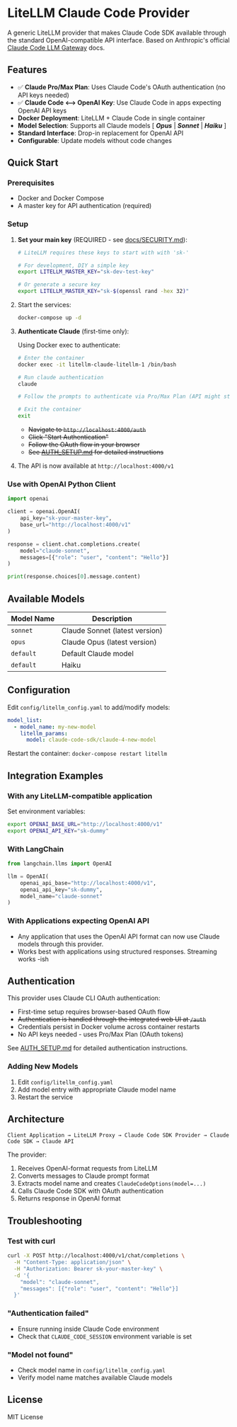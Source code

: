 # LiteLLM Claude Code Provider

A generic LiteLLM provider that makes Claude Code SDK available through the standard OpenAI-compatible API interface. Based on Anthropic's official [Claude Code LLM Gateway](https://docs.anthropic.com/en/docs/claude-code/llm-gateway) docs.

## Features

- ✅ **Claude Pro/Max Plan**: Uses Claude Code's OAuth authentication (no API keys needed)
- ✅ **Claude Code <--> OpenAI Key**: Use Claude Code in apps expecting OpenAI API keys
- **Docker Deployment**: LiteLLM + Claude Code in single container
- **Model Selection**: Supports all Claude models [ ***Opus*** | ***Sonnet*** | ***Haiku*** ]
- **Standard Interface**: Drop-in replacement for OpenAI API
- **Configurable**: Update models without code changes

## Quick Start

### Prerequisites
- Docker and Docker Compose
- A master key for API authentication (required)

### Setup

1. **Set your main key** (REQUIRED - see [docs/SECURITY.md](docs/SECURITY.md)):
   ```bash
   # LiteLLM requires these keys to start with with 'sk-'
   
   # For development, DIY a simple key 
   export LITELLM_MASTER_KEY="sk-dev-test-key"

   # Or generate a secure key
   export LITELLM_MASTER_KEY="sk-$(openssl rand -hex 32)"

   ```

2. Start the services:
   ```bash
   docker-compose up -d
   ```

3. **Authenticate Claude** (first-time only):
   
   Using Docker exec to authenticate:
   ```bash
   # Enter the container
   docker exec -it litellm-claude-litellm-1 /bin/bash
   
   # Run claude authentication
   claude
   
   # Follow the prompts to authenticate via Pro/Max Plan (API might still work?)
   
   # Exit the container
   exit
   ```
   
   - ~~Navigate to `http://localhost:4000/auth`~~
   - ~~Click "Start Authentication"~~
   - ~~Follow the OAuth flow in your browser~~
   - ~~See [AUTH_SETUP.md](AUTH_SETUP.md) for detailed instructions~~

4. The API is now available at `http://localhost:4000/v1`

### Use with OpenAI Python Client

```python
import openai

client = openai.OpenAI(
    api_key="sk-your-master-key",
    base_url="http://localhost:4000/v1"
)

response = client.chat.completions.create(
    model="claude-sonnet",
    messages=[{"role": "user", "content": "Hello"}]
)

print(response.choices[0].message.content)
```

## Available Models

| Model Name | Description |
|------------|-------------|
| `sonnet` | Claude Sonnet (latest version) |
| `opus` | Claude Opus (latest version) |
| `default` | Default Claude model |
| `default` | Haiku |


## Configuration

Edit `config/litellm_config.yaml` to add/modify models:

```yaml
model_list:
  - model_name: my-new-model
    litellm_params:
      model: claude-code-sdk/claude-4-new-model
```

Restart the container: `docker-compose restart litellm`

## Integration Examples

### With any LiteLLM-compatible application

Set environment variables:
```bash
export OPENAI_BASE_URL="http://localhost:4000/v1"
export OPENAI_API_KEY="sk-dummy"
```

### With LangChain

```python
from langchain.llms import OpenAI

llm = OpenAI(
    openai_api_base="http://localhost:4000/v1",
    openai_api_key="sk-dummy",
    model_name="claude-sonnet"
)
```

### With Applications expecting OpenAI API

* Any application that uses the OpenAI API format can now use Claude models through this provider.
* Works best with applications using structured responses. Streaming works -ish

## Authentication

This provider uses Claude CLI OAuth authentication:
- First-time setup requires browser-based OAuth flow
- ~~Authentication is handled through the integrated web UI at `/auth`~~
- Credentials persist in Docker volume across container restarts
- No API keys needed - uses Pro/Max Plan (OAuth tokens)

See [AUTH_SETUP.md](AUTH_SETUP.md) for detailed authentication instructions.

### Adding New Models

1. Edit `config/litellm_config.yaml`
2. Add model entry with appropriate Claude model name
3. Restart the service

## Architecture

```
Client Application → LiteLLM Proxy → Claude Code SDK Provider → Claude Code SDK → Claude API
```

The provider:
1. Receives OpenAI-format requests from LiteLLM
2. Converts messages to Claude prompt format
3. Extracts model name and creates `ClaudeCodeOptions(model=...)`
4. Calls Claude Code SDK with OAuth authentication
5. Returns response in OpenAI format

## Troubleshooting

### Test with curl

```bash
curl -X POST http://localhost:4000/v1/chat/completions \
  -H "Content-Type: application/json" \
  -H "Authorization: Bearer sk-your-master-key" \
  -d '{
    "model": "claude-sonnet",
    "messages": [{"role": "user", "content": "Hello"}]
  }'
```

### "Authentication failed"
- Ensure running inside Claude Code environment
- Check that `CLAUDE_CODE_SESSION` environment variable is set

### "Model not found"
- Check model name in `config/litellm_config.yaml`
- Verify model name matches available Claude models

## License

MIT License